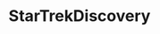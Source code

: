 ---
title: StarTrekDiscovery
crosslinks:
- startrek
- DaystromInstitute
- MGTOW
- SignalYourVirtue
- livven
- '2017'
---